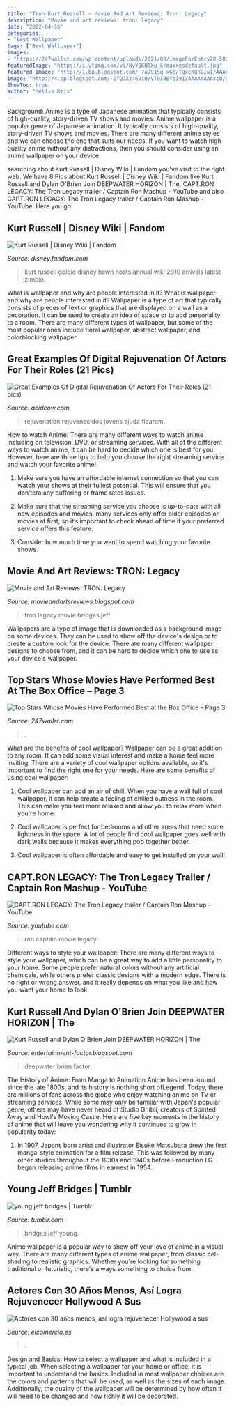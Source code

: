 ```yaml
---
title: "Tron Kurt Russell ~ Movie And Art Reviews: Tron: Legacy"
description: "Movie and art reviews: tron: legacy"
date: "2022-04-16"
categories:
- "Best Wallpaper"
tags: ["Best Wallpaper"]
images:
- "https://247wallst.com/wp-content/uploads/2021/08/imageForEntry20-58U.jpg"
featuredImage: "https://i.ytimg.com/vi/NyYQKQTXu_k/maxresdefault.jpg"
featured_image: "http://1.bp.blogspot.com/_7aJ91Sq_xG8/TQxcKQhGiwI/AAAAAAAAAG8/3lLz0gO4-KQ/s1600/Jeff+Bridges+in+TRON+LEGACY_2_jpg.jpg"
image: "http://4.bp.blogspot.com/-ZfQJXt46Vi0/VTQI8BYq39I/AAAAAAAAxc0/Qk1M9FM1UUM/s1600/kurt-russell-deepwater-horizon.jpg"
ShowToc: true
author: "Mellie Kris"
---
```



Background: Anime is a type of Japanese animation that typically consists of high-quality, story-driven TV shows and movies.
Anime wallpaper is a popular genre of Japanese animation. It typically consists of high-quality, story-driven TV shows and movies. There are many different anime styles and we can choose the one that suits our needs. If you want to watch high quality anime without any distractions, then you should consider using an anime wallpaper on your device.

	

		
searching about Kurt Russell | Disney Wiki | Fandom you've visit to the right web. We have 8 Pics about Kurt Russell | Disney Wiki | Fandom like Kurt Russell and Dylan O&#039;Brien Join DEEPWATER HORIZON | The, CAPT.RON LEGACY: The Tron Legacy trailer / Captain Ron Mashup - YouTube and also CAPT.RON LEGACY: The Tron Legacy trailer / Captain Ron Mashup - YouTube. Here you go:
		
    
## Kurt Russell | Disney Wiki | Fandom

<img loading=lazy src="https://vignette.wikia.nocookie.net/disney/images/1/1b/Kurt_Russell.jpg/revision/latest?cb=20180317005642" onerror="this.onerror=null;this.src='https://tse3.mm.bing.net/th?id=OIP.k5ZuX3RuGK7gptRrBGjAGwHaIz&amp;pid=15.1';" alt="Kurt Russell | Disney Wiki | Fandom">

_Source: disney.fandom.com_

>kurt russell goldie disney hawn hosts annual wiki 2310 arrivals latest zimbio. 

	

What is wallpaper and why are people interested in it?
What is wallpaper and why are people interested in it?
Wallpaper is a type of art that typically consists of pieces of text or graphics that are displayed on a wall as a decoration. It can be used to create an idea of space or to add personality to a room. There are many different types of wallpaper, but some of the most popular ones include floral wallpaper, abstract wallpaper, and colorblocking wallpaper.

    
## Great Examples Of Digital Rejuvenation Of Actors For Their Roles (21 Pics)

<img loading=lazy src="https://cdn.acidcow.com/pics/20210215/1613407878_uwx8r97caz.jpg" onerror="this.onerror=null;this.src='https://tse3.mm.bing.net/th?id=OIP.0WIhNBO-GnFa_l7w-ddVXgHaFj&amp;pid=15.1';" alt="Great Examples Of Digital Rejuvenation Of Actors For Their Roles (21 pics)">

_Source: acidcow.com_

>rejuvenation rejuvenecidos jovens ajuda ficaram. 

	

How to watch Anime: There are many different ways to watch anime including on television, DVD, or streaming services.
With all of the different ways to watch anime, it can be hard to decide which one is best for you. However, here are three tips to help you choose the right streaming service and watch your favorite anime!
1. Make sure you have an affordable internet connection so that you can watch your shows at their fullest potential. This will ensure that you don’tera any buffering or frame rates issues.

2. Make sure that the streaming service you choose is up-to-date with all new episodes and movies. many services only offer older episodes or movies at first, so it’s important to check ahead of time if your preferred service offers this feature.

3. Consider how much time you want to spend watching your favorite shows.

    
## Movie And Art Reviews: TRON: Legacy

<img loading=lazy src="http://1.bp.blogspot.com/_7aJ91Sq_xG8/TQxcKQhGiwI/AAAAAAAAAG8/3lLz0gO4-KQ/s1600/Jeff+Bridges+in+TRON+LEGACY_2_jpg.jpg" onerror="this.onerror=null;this.src='https://tse4.mm.bing.net/th?id=OIP.wVzwd-9ke8trT7bjV7mfdAHaDJ&amp;pid=15.1';" alt="Movie and Art Reviews: TRON: Legacy">

_Source: movieandartsreviews.blogspot.com_

>tron legacy movie bridges jeff. 

	

Wallpapers are a type of image that is downloaded as a background image on some devices. They can be used to show off the device's design or to create a custom look for the device. There are many different wallpaper designs to choose from, and it can be hard to decide which one to use as your device's wallpaper.

    
## Top Stars Whose Movies Have Performed Best At The Box Office – Page 3

<img loading=lazy src="https://247wallst.com/wp-content/uploads/2021/08/imageForEntry20-58U.jpg" onerror="this.onerror=null;this.src='https://tse2.mm.bing.net/th?id=OIP.OowZDSgThnSh_35-3tXmCgHaEK&amp;pid=15.1';" alt="Top Stars Whose Movies Have Performed Best at the Box Office – Page 3">

_Source: 247wallst.com_

>. 

	

What are the benefits of cool wallpaper?
Wallpaper can be a great addition to any room. It can add some visual interest and make a home feel more inviting. There are a variety of cool wallpaper options available, so it's important to find the right one for your needs. Here are some benefits of using cool wallpaper: 
1. Cool wallpaper can add an air of chill. When you have a wall full of cool wallpaper, it can help create a feeling of chilled outness in the room. This can make you feel more relaxed and allow you to relax more when you're home. 

2. Cool wallpaper is perfect for bedrooms and other areas that need some lightness in the space. A lot of people find cool wallpaper goes well with dark walls because it makes everything pop together better. 

3. Cool wallpaper is often affordable and easy to get installed on your wall!

    
## CAPT.RON LEGACY: The Tron Legacy Trailer / Captain Ron Mashup - YouTube

<img loading=lazy src="https://i.ytimg.com/vi/NyYQKQTXu_k/maxresdefault.jpg" onerror="this.onerror=null;this.src='https://tse4.mm.bing.net/th?id=OIP.RJNiXBvaBQ835qHq_AaetAHaEK&amp;pid=15.1';" alt="CAPT.RON LEGACY: The Tron Legacy trailer / Captain Ron Mashup - YouTube">

_Source: youtube.com_

>ron captain movie legacy. 

	

Different ways to style your wallpaper:
There are many different ways to style your wallpaper, which can be a great way to add a little personality to your home. Some people prefer natural colors without any artificial chemicals, while others prefer classic designs with a modern edge. There is no right or wrong answer, and it really depends on what you like and how you want your home to look.

    
## Kurt Russell And Dylan O&#039;Brien Join DEEPWATER HORIZON | The

<img loading=lazy src="http://4.bp.blogspot.com/-ZfQJXt46Vi0/VTQI8BYq39I/AAAAAAAAxc0/Qk1M9FM1UUM/s1600/kurt-russell-deepwater-horizon.jpg" onerror="this.onerror=null;this.src='https://tse1.mm.bing.net/th?id=OIP.12_8qnKW2LrxPi817fnebgHaKU&amp;pid=15.1';" alt="Kurt Russell and Dylan O&#039;Brien Join DEEPWATER HORIZON | The">

_Source: entertainment-factor.blogspot.com_

>deepwater brien factor. 

	

The History of Anime: From Manga to Animation
Anime has been around since the late 1800s, and its history is nothing short ofLegend. Today, there are millions of fans across the globe who enjoy watching anime on TV or streaming services. While some may only be familiar with Japan's popular genre, others may have never heard of Studio Ghibli, creators of Spirited Away and Howl's Moving Castle. Here are five key moments in the history of anime that will leave you wondering why it continues to grow in popularity today:
1) In 1907, Japans born artist and illustrator Eisuke Matsubara drew the first manga-style animation for a film release. This was followed by many other studios throughout the 1930s and 1940s before Production I.G began releasing anime films in earnest in 1954.

    
## Young Jeff Bridges | Tumblr

<img loading=lazy src="https://40.media.tumblr.com/23d9b6e02f215aa5423711929feb77de/tumblr_nfdafhHYXg1qhu2ibo1_400.jpg" onerror="this.onerror=null;this.src='https://tse3.mm.bing.net/th?id=OIP.dX1QjpyqjV2cRFLNZr1LKwAAAA&amp;pid=15.1';" alt="young jeff bridges | Tumblr">

_Source: tumblr.com_

>bridges jeff young. 

	

Anime wallpaper is a popular way to show off your love of anime in a visual way. There are many different types of anime wallpaper, from classic cel-shading to realistic graphics. Whether you're looking for something traditional or futuristic, there's always something to choice from.

    
## Actores Con 30 Años Menos, Así Logra Rejuvenecer Hollywood A Sus

<img loading=lazy src="https://static.elcomercio.es/www/multimedia/201810/05/media/cortadas/tron-legacy-kTmC-U601152562392wSG-624x385@El Comercio.jpg" onerror="this.onerror=null;this.src='https://tse1.mm.bing.net/th?id=OIP.0-FTpBgV9PeLikqzoQpnvAHaEk&amp;pid=15.1';" alt="Actores con 30 años menos, así logra rejuvenecer Hollywood a sus">

_Source: elcomercio.es_

>. 

	

Design and Basics: How to select a wallpaper and what is included in a typical job.
When selecting a wallpaper for your home or office, it is important to understand the basics. Included in most wallpaper choices are the colors and patterns that will be used, as well as the sizes of each image. Additionally, the quality of the wallpaper will be determined by how often it will need to be changed and how richly it will be decorated.

